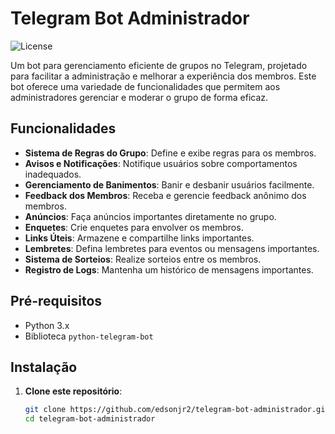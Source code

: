 # Telegram Bot Administrador

![License](https://img.shields.io/badge/license-MIT-blue.svg)

Um bot para gerenciamento eficiente de grupos no Telegram, projetado para facilitar a administração e melhorar a experiência dos membros. Este bot oferece uma variedade de funcionalidades que permitem aos administradores gerenciar e moderar o grupo de forma eficaz.

## Funcionalidades

- **Sistema de Regras do Grupo**: Define e exibe regras para os membros.
- **Avisos e Notificações**: Notifique usuários sobre comportamentos inadequados.
- **Gerenciamento de Banimentos**: Banir e desbanir usuários facilmente.
- **Feedback dos Membros**: Receba e gerencie feedback anônimo dos membros.
- **Anúncios**: Faça anúncios importantes diretamente no grupo.
- **Enquetes**: Crie enquetes para envolver os membros.
- **Links Úteis**: Armazene e compartilhe links importantes.
- **Lembretes**: Defina lembretes para eventos ou mensagens importantes.
- **Sistema de Sorteios**: Realize sorteios entre os membros.
- **Registro de Logs**: Mantenha um histórico de mensagens importantes.

## Pré-requisitos

- Python 3.x
- Biblioteca `python-telegram-bot`

## Instalação

1. **Clone este repositório**:
   ```bash
   git clone https://github.com/edsonjr2/telegram-bot-administrador.git
   cd telegram-bot-administrador
